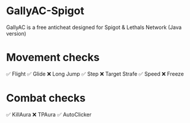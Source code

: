 # GallyAC-Spigot
GallyAC is a free anticheat designed for Spigot &amp; Lethals Network (Java version)

# Movement checks

✅ Flight
✅ Glide
❌ Long Jump
✅ Step
❌ Target Strafe
✅ Speed
❌ Freeze

# Combat checks

✅ KillAura
❌ TPAura
✅ AutoClicker
